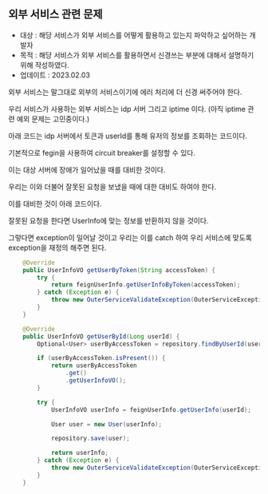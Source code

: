 ## 외부 서비스 관련 문제

+ 대상 : 해당 서비스가 외부 서비스를 어떻게 활용하고 있는지 파악하고 싶어하는 개발자
+ 목적 : 해당 서비스가 외부 서비스를 활용하면서 신경쓰는 부분에 대해서 설명하기 위해 작성하였다.
+ 업데이트 : 2023.02.03

외부 서비스는 말그대로 외부의 서비스이기에 에러 처리에 더 신경 써주어야 한다.

우리 서비스가 사용하는 외부 서비스는 idp 서버 그리고 iptime 이다. (아직 iptime 관련 예외 문제는 고민중이다.)

아래 코드는 idp 서버에서 토큰과 userId를 통해 유저의 정보를 조회하는 코드이다.

기본적으로 fegin을 사용하여 circuit breaker를 설정할 수 있다.

이는 대상 서버에 장애가 일어났을 때를 대비한 것이다.

우리는 이와 더불어 잘못된 요청을 보냈을 때에 대한 대비도 하여야 한다.

이를 대비한 것이 아래 코드이다.

잘못된 요청을 한다면 UserInfo에 맞는 정보를 반환하지 않을 것이다.

그렇다면 exception이 일어날 것이고 우리는 이를 catch 하여 우리 서비스에 맞도록 exception을 재정의 해주면 된다.

```java
    @Override
    public UserInfoVO getUserByToken(String accessToken) {
        try {
            return feignUserInfo.getUserInfoByToken(accessToken);
        } catch (Exception e) {
            throw new OuterServiceValidateException(OuterServiceException.IDP_EXCEPTION);
        }
    }

    @Override
    public UserInfoVO getUserById(Long userId) {
        Optional<User> userByAccessToken = repository.findByUserId(userId);

        if (userByAccessToken.isPresent()) {
            return userByAccessToken
                .get()
                .getUserInfoVO();
        }

        try {
            UserInfoVO userInfo = feignUserInfo.getUserInfo(userId);

            User user = new User(userInfo);

            repository.save(user);

            return userInfo;
        } catch (Exception e) {
            throw new OuterServiceValidateException(OuterServiceException.IDP_EXCEPTION);
        }
    }
```